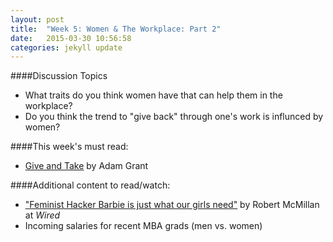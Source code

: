 ```yaml
---
layout: post
title:  "Week 5: Women & The Workplace: Part 2"
date:   2015-03-30 10:56:58
categories: jekyll update
---
```


####Discussion Topics
* What traits do you think women have that can help them in the workplace?
* Do you think the trend to "give back" through one's work is influnced by women? 

####This week's must read:

* [Give and Take](http://www.amazon.com/Give-Take-Helping-Others-Success/dp/0143124986) by Adam Grant

####Additional content to read/watch: 

* ["Feminist Hacker Barbie is just what our girls need"](http://www.wired.com/2014/11/feminist-hacker-barbie-just-little-girls-need/) by Robert McMillan at *Wired*
* Incoming salaries for recent MBA grads (men vs. women)

